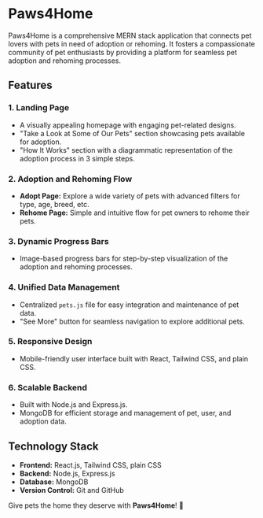 # Paws4Home

Paws4Home is a comprehensive MERN stack application that connects pet lovers with pets in need of adoption or rehoming. It fosters a compassionate community of pet enthusiasts by providing a platform for seamless pet adoption and rehoming processes.

## Features

### 1. Landing Page
- A visually appealing homepage with engaging pet-related designs.
- "Take a Look at Some of Our Pets" section showcasing pets available for adoption.
- "How It Works" section with a diagrammatic representation of the adoption process in 3 simple steps.

### 2. Adoption and Rehoming Flow
- **Adopt Page:** Explore a wide variety of pets with advanced filters for type, age, breed, etc.
- **Rehome Page:** Simple and intuitive flow for pet owners to rehome their pets.

### 3. Dynamic Progress Bars
- Image-based progress bars for step-by-step visualization of the adoption and rehoming processes.

### 4. Unified Data Management
- Centralized `pets.js` file for easy integration and maintenance of pet data.
- "See More" button for seamless navigation to explore additional pets.

### 5. Responsive Design
- Mobile-friendly user interface built with React, Tailwind CSS, and plain CSS.

### 6. Scalable Backend
- Built with Node.js and Express.js.
- MongoDB for efficient storage and management of pet, user, and adoption data.

## Technology Stack
- **Frontend:** React.js, Tailwind CSS, plain CSS
- **Backend:** Node.js, Express.js
- **Database:** MongoDB
- **Version Control:** Git and GitHub

Give pets the home they deserve with **Paws4Home**! 🐾
